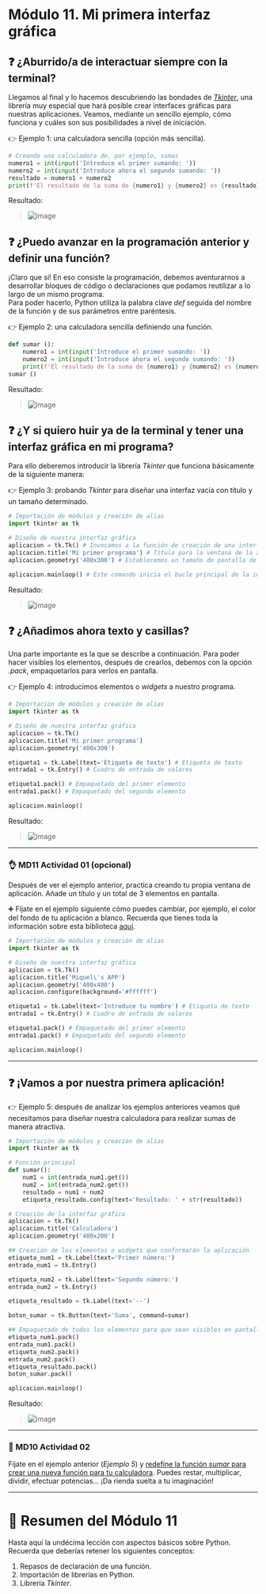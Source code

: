 # Módulo 11. Mi primera interfaz gráfica

## ❓ ¿Aburrido/a de interactuar siempre con la terminal? 
Llegamos al final y lo hacemos descubriendo las bondades de [_Tkinter_](https://docs.python.org/3/library/tkinter.html), una librería muy especial que hará posible crear interfaces gráficas para nuestras aplicaciones. Veamos, mediante un sencillo ejemplo, cómo funciona y cuáles son sus posibilidades a nivel de iniciación.


👉️ Ejemplo 1: una calculadora sencilla (opción más sencilla).
```Python
# Creando una calculadora de, por ejemplo, sumas
numero1 = int(input('Introduce el primer sumando: '))
numero2 = int(input('Introduce ahora el segundo sumando: '))
resultado = numero1 + numero2
print(f'El resultado de la suma de {numero1} y {numero2} es {resultado}.')

```
Resultado:
>![image](md11_interfaz_grafica_assets/calculadora1.png)

## ❓️ ¿Puedo avanzar en la programación anterior y definir una función?
¡Claro que sí! En eso consiste la programación, debemos aventurarnos a desarrollar bloques de código o declaraciones que podamos reutilizar a lo largo de un mismo programa.  
Para poder hacerlo, Python utiliza la palabra clave _def_ seguida del nombre de la función y de sus parámetros entre paréntesis.
  
👉️ Ejemplo 2: una calculadora sencilla definiendo una función.

```Python
def sumar ():
    numero1 = int(input('Introduce el primer sumando: '))
    numero2 = int(input('Introduce ahora el segundo sumando: '))
    print(f'El resultado de la suma de {numero1} y {numero2} es {numero1+numero2}.')
sumar ()
```
Resultado:
>![image](md11_interfaz_grafica_assets/calculadora2.png)

## ❓️ ¿Y si quiero huir ya de la terminal y tener una interfaz gráfica en mi programa?
Para ello deberemos introducir la librería _Tkinter_ que funciona básicamente de la siguiente manera:

👉️ Ejemplo 3: probando _Tkinter_ para diseñar una interfaz vacía con título y un tamaño determinado.

```Python
# Importación de módulos y creación de alias
import tkinter as tk

# Diseño de nuestra interfaz gráfica
aplicacion = tk.Tk() # Invocamos a la función de creación de una interfaz
aplicacion.title('Mi primer programa') # Título para la ventana de la aplicación
aplicacion.geometry('400x300') # Establecemos un tamaño de pantalla de 400 x 300 px

aplicacion.mainloop() # Este comando inicia el bucle principal de la interfaz gráfica
```
Resultado:
>![image](md11_interfaz_grafica_assets/calculadora3.png)

## ❓️ ¿Añadimos ahora texto y casillas?
Una parte importante es la que se describe a continuación. Para poder hacer visibles los elementos, después de crearlos, debemos con la opción _.pack_, empaquetarlos para verlos en pantalla.  

👉️ Ejemplo 4: introducimos elementos o _widgets_ a nuestro programa.
```Python
# Importación de módulos y creación de alias
import tkinter as tk

# Diseño de nuestra interfaz gráfica
aplicacion = tk.Tk() 
aplicacion.title('Mi primer programa') 
aplicacion.geometry('400x300') 

etiqueta1 = tk.Label(text='Etiqueta de texto') # Etiqueta de texto
entrada1 = tk.Entry() # Cuadro de entrada de valores

etiqueta1.pack() # Empaquetado del primer elemento
entrada1.pack() # Empaquetado del segundo elemento

aplicacion.mainloop() 
```
Resultado:
>![image](md11_interfaz_grafica_assets/calculadora4.png)
---
### 👌 MD11 Actividad 01 (opcional)
Después de ver el ejemplo anterior, practica creando tu propia ventana de aplicación. Añade un título y un total de 3 elementos en pantalla.  

➕ Fíjate en el ejemplo siguiente cómo puedes cambiar, por ejemplo, el color del fondo de tu aplicación a blanco. Recuerda que tienes toda la información sobre esta biblioteca [aquí](https://docs.python.org/es/3/library/tkinter.html). 
 
```Python
# Importación de módulos y creación de alias
import tkinter as tk

# Diseño de nuestra interfaz gráfica
aplicacion = tk.Tk() 
aplicacion.title('Miquel\'s APP') 
aplicacion.geometry('400x400') 
aplicacion.configure(background='#ffffff')

etiqueta1 = tk.Label(text='Introduce tu nombre') # Etiqueta de texto
entrada1 = tk.Entry() # Cuadro de entrada de valores

etiqueta1.pack() # Empaquetado del primer elemento
entrada1.pack() # Empaquetado del segundo elemento

aplicacion.mainloop() 
```
---
## ❓️ ¡Vamos a por nuestra primera aplicación!
👉️ Ejemplo 5: después de analizar los ejemplos anteriores veamos qué necesitamos para diseñar nuestra calculadora para realizar sumas de manera atractiva.

```Python
# Importación de módulos y creación de alias
import tkinter as tk

# Función principal
def sumar():
    num1 = int(entrada_num1.get())
    num2 = int(entrada_num2.get())
    resultado = num1 + num2
    etiqueta_resultado.config(text='Resultado: ' + str(resultado))

# Creación de la interfaz gráfica
aplicacion = tk.Tk()
aplicacion.title('Calculadora')
aplicacion.geometry('400x200')

## Creación de los elementos o widgets que conformarán la aplicación
etiqueta_num1 = tk.Label(text='Primer número:')
entrada_num1 = tk.Entry()

etiqueta_num2 = tk.Label(text='Segundo número:')
entrada_num2 = tk.Entry()

etiqueta_resultado = tk.Label(text='--')

boton_sumar = tk.Button(text='Suma', command=sumar)

## Empaquetado de todos los elementos para que sean visibles en pantalla
etiqueta_num1.pack()
entrada_num1.pack()
etiqueta_num2.pack()
entrada_num2.pack()
etiqueta_resultado.pack()
boton_sumar.pack()

aplicacion.mainloop()
```
Resultado:
>![image](md11_interfaz_grafica_assets/calculadora5.png) 

---
### 🔴 MD10 Actividad 02
Fíjate en el ejemplo anterior (_Ejemplo 5_) y <ins>redefine la función _sumar_ para crear una nueva función para tu calculadora</ins>. Puedes restar, multiplicar, dividir, efectuar potencias... ¡Da rienda suelta a tu imaginación!

---

# 🤗 Resumen del Módulo 11

Hasta aquí la undécima lección con aspectos básicos sobre Python. Recuerda que deberías retener los siguientes conceptos:

1. Repasos de declaración de una función.
2. Importación de librerías en Python.
3. Librería _Tkinter_.

  
